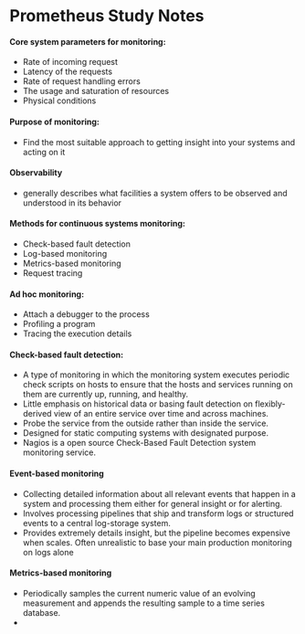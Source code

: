 # Prometheus Study Notes

#### Core system parameters for monitoring:
- Rate of incoming request
- Latency of the requests
- Rate of request handling errors
- The usage and saturation of resources
- Physical conditions

#### Purpose of monitoring:
- Find the most suitable approach to getting insight into your systems and acting on it

#### Observability
- generally describes what facilities a system offers to be observed and understood in its behavior

#### Methods for continuous systems monitoring:
- Check-based fault detection
- Log-based monitoring
- Metrics-based monitoring
- Request tracing

#### Ad hoc monitoring:
- Attach a debugger to the process
- Profiling a program
- Tracing the execution details

#### Check-based fault detection:
- A type of monitoring in which the monitoring system executes periodic check scripts on hosts to ensure that the hosts and services running on them are currently up, running, and healthy.
- Little emphasis on historical data or basing fault detection on flexibly-derived view of an entire service over time and across machines. 
- Probe the service from the outside rather than inside the service. 
- Designed for static computing systems with designated purpose.
- Nagios is a open source Check-Based Fault Detection system monitoring service.

#### Event-based monitoring
- Collecting detailed information about all relevant events that happen in a system and processing them either for general insight or for alerting.
- Involves processing pipelines that ship and transform logs or structured events to a central log-storage system.
- Provides extremely details insight, but the pipeline becomes expensive when scales. Often unrealistic to base your main production monitoring on logs alone

#### Metrics-based monitoring
- Periodically samples the current numeric value of an evolving measurement and appends the resulting sample to a time series database.
- 
